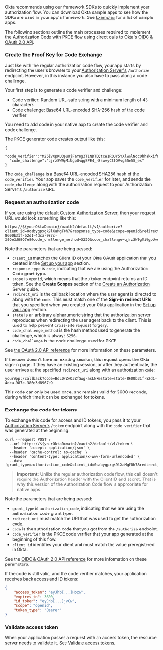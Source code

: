 Okta recommends using our framework SDKs to quickly implement your authorization flow. You can download Okta sample apps to see how the SDKs are used in your app's framework. See [Examples](#examples) for a list of sample apps.

The following sections outline the main processes required to implement the Authorization Code with PKCE flow using direct calls to Okta's [OIDC & OAuth 2.0 API](/docs/reference/api/oidc/).

### Create the Proof Key for Code Exchange

Just like with the regular <GuideLink link="../../authcode/main/">authorization code flow</GuideLink>, your app starts by redirecting the user's browser to your [Authorization Server's](/docs/concepts/auth-servers/) `/authorize` endpoint. However, in this instance you also have to pass along a code challenge.

Your first step is to generate a code verifier and challenge:

* Code verifier: Random URL-safe string with a minimum length of 43 characters
* Code challenge: Base64 URL-encoded SHA-256 hash of the code verifier

You need to add code in your native app to create the code verifier and code challenge.

The PKCE generator code creates output like this:

```
{
  "code_verifier":"M25iVXpKU3puUjFaYWg3T1NDTDQtcW1ROUY5YXlwalNoc0hhakxifmZHag",
  "code_challenge":"qjrzSW9gMiUgpUvqgEPE4_-8swvyCtfOVvg55o5S_es"
}
```

The `code_challenge` is a Base64 URL-encoded SHA256 hash of the `code_verifier`. Your app saves the `code_verifier` for later, and sends the `code_challenge` along with the authorization request to your Authorization Server's `/authorize` URL.

### Request an authorization code

If you are using the [default Custom Authorization Server](/docs/concepts/auth-servers/#default-custom-authorization-server), then your request URL would look something like this:

```
https://${yourOktaDomain}/oauth2/default/v1/authorize?client_id=0oabygpxgk9lXaMgF0h7&response_type=code&scope=openid&redirect_uri=yourApp%3A%2Fcallback&state=state-8600b31f-52d1-4dca-987c-386e3d8967e9&code_challenge_method=S256&code_challenge=qjrzSW9gMiUgpUvqgEPE4_-8swvyCtfOVvg55o5S_es
```

Note the parameters that are being passed:

- `client_id` matches the Client ID of your Okta OAuth application that you created in the [Set up your app](#set-up-your-app) section.
- `response_type` is `code`, indicating that we are using the Authorization Code grant type.
- `scope` is `openid`, which means that the `/token` endpoint returns an ID token. See the **Create Scopes** section of the [Create an Authorization Server guide](/docs/guides/customize-authz-server/create-scopes/).
- `redirect_uri` is the callback location where the user agent is directed to along with the `code`. This must match one of the **Sign-in redirect URIs** that you specified when you created your Okta application in the [Set up your app](#set-up-your-app) section.
- `state` is an arbitrary alphanumeric string that the authorization server reproduces when redirecting the user agent back to the client. This is used to help prevent cross-site request forgery.
- `code_challenge_method` is the hash method used to generate the challenge, which is always `S256`.
- `code_challenge` is the code challenge used for PKCE.

See [the OAuth 2.0 API reference](/docs/reference/api/oidc/#authorize) for more information on these parameters.

If the user doesn't have an existing session, this request opens the Okta sign-in page. If they have an existing session, or after they authenticate, the user arrives at the specified `redirect_uri` along with an authorization `code`:

```
yourApp:/callback?code=BdLDvZvO3ZfSwg-asLNk&state=state-8600b31f-52d1-4dca-987c-386e3d8967e9
```

This code can only be used once, and remains valid for 3600 seconds, during which time it can be exchanged for tokens.

### Exchange the code for tokens

To exchange this code for access and ID tokens, you pass it to your [Authorization Server's](/docs/concepts/auth-servers/) `/token` endpoint along with the `code_verifier` that was generated at the beginning:

```
curl --request POST \
  --url https://${yourOktaDomain}/oauth2/default/v1/token \
  --header 'accept: application/json' \
  --header 'cache-control: no-cache' \
  --header 'content-type: application/x-www-form-urlencoded' \
  --data 'grant_type=authorization_code&client_id=0oabygpxgk9lXaMgF0h7&redirect_uri=yourApp%3A%2Fcallback&code=CKA9Utz2GkWlsrmnqehz&code_verifier=M25iVXpKU3puUjFaYWg3T1NDTDQtcW1ROUY5YXlwalNoc0hhakxifmZHag'
```

> **Important:** Unlike the regular <GuideLink link="../../authcode/main/">authorization code flow</GuideLink>, this call doesn't require the Authorization header with the Client ID and secret. That is why this version of the Authorization Code flow is appropriate for native apps.

Note the parameters that are being passed:

- `grant_type` is `authorization_code`, indicating that we are using the authorization code grant type.
- `redirect_uri` must match the URI that was used to get the authorization code.
- `code` is the authorization code that you got from the `/authorize` endpoint.
- `code_verifier` is the PKCE code verifier that your app generated at the beginning of this flow.
- `client_id` identifies your client and must match the value preregistered in Okta.

See the [OIDC & OAuth 2.0 API reference](/docs/reference/api/oidc/#token) for more information on these parameters.

If the code is still valid, and the code verifier matches, your application receives back access and ID tokens:

```json
{
    "access_token": "eyJhb[...]Hozw",
    "expires_in": 3600,
    "id_token": "eyJhb[...]jvCw",
    "scope": "openid",
    "token_type": "Bearer"
}
```

### Validate access token

When your application passes a request with an access token, the resource server needs to validate it. See [Validate access tokens](/docs/guides/validate-access-tokens/).
